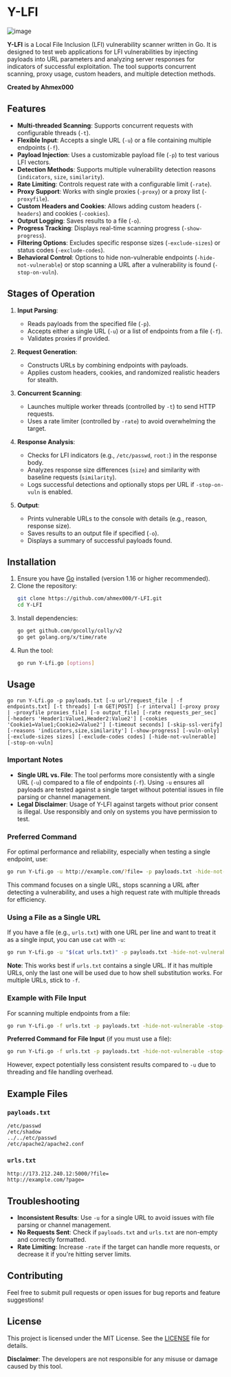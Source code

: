 # Y-LFI

![image](https://github.com/user-attachments/assets/a13d887a-9331-4d80-bb13-19c11dd3eba7)


**Y-LFI** is a Local File Inclusion (LFI) vulnerability scanner written in Go. It is designed to test web applications for LFI vulnerabilities by injecting payloads into URL parameters and analyzing server responses for indicators of successful exploitation. The tool supports concurrent scanning, proxy usage, custom headers, and multiple detection methods.

**Created by Ahmex000**

## Features
- **Multi-threaded Scanning**: Supports concurrent requests with configurable threads (`-t`).
- **Flexible Input**: Accepts a single URL (`-u`) or a file containing multiple endpoints (`-f`).
- **Payload Injection**: Uses a customizable payload file (`-p`) to test various LFI vectors.
- **Detection Methods**: Supports multiple vulnerability detection reasons (`indicators`, `size`, `similarity`).
- **Rate Limiting**: Controls request rate with a configurable limit (`-rate`).
- **Proxy Support**: Works with single proxies (`-proxy`) or a proxy list (`-proxyfile`).
- **Custom Headers and Cookies**: Allows adding custom headers (`-headers`) and cookies (`-cookies`).
- **Output Logging**: Saves results to a file (`-o`).
- **Progress Tracking**: Displays real-time scanning progress (`-show-progress`).
- **Filtering Options**: Excludes specific response sizes (`-exclude-sizes`) or status codes (`-exclude-codes`).
- **Behavioral Control**: Options to hide non-vulnerable endpoints (`-hide-not-vulnerable`) or stop scanning a URL after a vulnerability is found (`-stop-on-vuln`).

## Stages of Operation
1. **Input Parsing**:
   - Reads payloads from the specified file (`-p`).
   - Accepts either a single URL (`-u`) or a list of endpoints from a file (`-f`).
   - Validates proxies if provided.

2. **Request Generation**:
   - Constructs URLs by combining endpoints with payloads.
   - Applies custom headers, cookies, and randomized realistic headers for stealth.

3. **Concurrent Scanning**:
   - Launches multiple worker threads (controlled by `-t`) to send HTTP requests.
   - Uses a rate limiter (controlled by `-rate`) to avoid overwhelming the target.

4. **Response Analysis**:
   - Checks for LFI indicators (e.g., `/etc/passwd`, `root:`) in the response body.
   - Analyzes response size differences (`size`) and similarity with baseline requests (`similarity`).
   - Logs successful detections and optionally stops per URL if `-stop-on-vuln` is enabled.

5. **Output**:
   - Prints vulnerable URLs to the console with details (e.g., reason, response size).
   - Saves results to an output file if specified (`-o`).
   - Displays a summary of successful payloads found.

## Installation
1. Ensure you have [Go](https://golang.org/doc/install) installed (version 1.16 or higher recommended).
2. Clone the repository:
   ```bash
   git clone https://github.com/ahmex000/Y-LFI.git
   cd Y-LFI
   ```
3. Install dependencies:
   ```bash
   go get github.com/gocolly/colly/v2
   go get golang.org/x/time/rate
   ```
4. Run the tool:
   ```bash
   go run Y-Lfi.go [options]
   ```

## Usage
```
go run Y-Lfi.go -p payloads.txt [-u url/request_file | -f endpoints.txt] [-t threads] [-m GET|POST] [-r interval] [-proxy proxy | -proxyfile proxies_file] [-o output_file] [-rate requests_per_sec] [-headers 'Header1:Value1,Header2:Value2'] [-cookies 'Cookie1=Value1;Cookie2=Value2'] [-timeout seconds] [-skip-ssl-verify] [-reasons 'indicators,size,similarity'] [-show-progress] [-vuln-only] [-exclude-sizes sizes] [-exclude-codes codes] [-hide-not-vulnerable] [-stop-on-vuln]
```

### Important Notes
- **Single URL vs. File**: The tool performs more consistently with a single URL (`-u`) compared to a file of endpoints (`-f`). Using `-u` ensures all payloads are tested against a single target without potential issues in file parsing or channel management.
- **Legal Disclaimer**: Usage of Y-LFI against targets without prior consent is illegal. Use responsibly and only on systems you have permission to test.

### Preferred Command
For optimal performance and reliability, especially when testing a single endpoint, use:
```bash
go run Y-Lfi.go -u http://example.com/?file= -p payloads.txt -hide-not-vulnerable -stop-on-vuln -rate 100 -t 20 -reasons indicators,size,similarity
```
This command focuses on a single URL, stops scanning a URL after detecting a vulnerability, and uses a high request rate with multiple threads for efficiency.

### Using a File as a Single URL
If you have a file (e.g., `urls.txt`) with one URL per line and want to treat it as a single input, you can use `cat` with `-u`:
```bash
go run Y-Lfi.go -u "$(cat urls.txt)" -p payloads.txt -hide-not-vulnerable -stop-on-vuln -rate 100 -t 20 -reasons indicators,size,similarity
```
**Note**: This works best if `urls.txt` contains a single URL. If it has multiple URLs, only the last one will be used due to how shell substitution works. For multiple URLs, stick to `-f`.

### Example with File Input
For scanning multiple endpoints from a file:
```bash
go run Y-Lfi.go -f urls.txt -p payloads.txt -hide-not-vulnerable -stop-on-vuln -rate 100 -t 20 -reasons indicators,size,similarity
```
**Preferred Command for File Input** (if you must use a file):
```bash
go run Y-Lfi.go -f urls.txt -p payloads.txt -hide-not-vulnerable -stop-on-vuln -rate 100 -t 20 -reasons indicators,size,similarity
```
However, expect potentially less consistent results compared to `-u` due to threading and file handling overhead.

## Example Files
### `payloads.txt`
```
/etc/passwd
/etc/shadow
../../etc/passwd
/etc/apache2/apache2.conf
```

### `urls.txt`
```
http://173.212.240.12:5000/?file=
http://example.com/?page=
```

## Troubleshooting
- **Inconsistent Results**: Use `-u` for a single URL to avoid issues with file parsing or channel management.
- **No Requests Sent**: Check if `payloads.txt` and `urls.txt` are non-empty and correctly formatted.
- **Rate Limiting**: Increase `-rate` if the target can handle more requests, or decrease it if you're hitting server limits.

## Contributing
Feel free to submit pull requests or open issues for bug reports and feature suggestions!

## License
This project is licensed under the MIT License. See the [LICENSE](LICENSE) file for details.

**Disclaimer**: The developers are not responsible for any misuse or damage caused by this tool.
```
